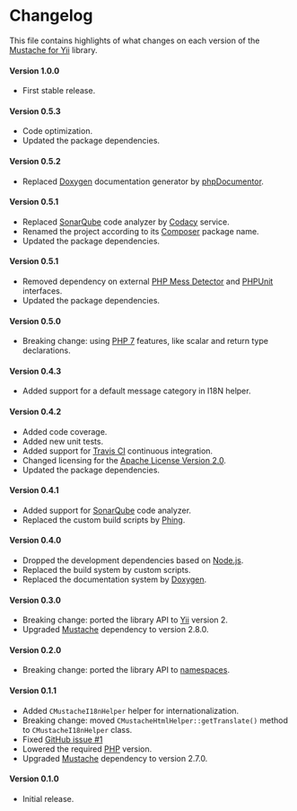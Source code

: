 # Changelog
This file contains highlights of what changes on each version of the [Mustache for Yii](https://packagist.org/packages/cedx/yii2-mustache) library.

#### Version 1.0.0
- First stable release.

#### Version 0.5.3
- Code optimization.
- Updated the package dependencies.

#### Version 0.5.2
- Replaced [Doxygen](http://www.doxygen.org) documentation generator by [phpDocumentor](https://www.phpdoc.org).

#### Version 0.5.1
- Replaced [SonarQube](http://www.sonarqube.org) code analyzer by [Codacy](https://www.codacy.com) service.
- Renamed the project according to its [Composer](https://getcomposer.org) package name.
- Updated the package dependencies.

#### Version 0.5.1
- Removed dependency on external [PHP Mess Detector](https://phpmd.org) and [PHPUnit](https://phpunit.de) interfaces.
- Updated the package dependencies.

#### Version 0.5.0
- Breaking change: using [PHP 7](http://php.net/manual/en/migration70.new-features.php) features, like scalar and return type declarations.

#### Version 0.4.3
- Added support for a default message category in I18N helper.

#### Version 0.4.2
- Added code coverage.
- Added new unit tests.
- Added support for [Travis CI](https://travis-ci.org) continuous integration.
- Changed licensing for the [Apache License Version 2.0](http://www.apache.org/licenses/LICENSE-2.0).
- Updated the package dependencies.

#### Version 0.4.1
- Added support for [SonarQube](http://www.sonarqube.org) code analyzer.
- Replaced the custom build scripts by [Phing](https://www.phing.info).

#### Version 0.4.0
- Dropped the development dependencies based on [Node.js](https://nodejs.org).
- Replaced the build system by custom scripts.
- Replaced the documentation system by [Doxygen](http://www.doxygen.org).

#### Version 0.3.0
- Breaking change: ported the library API to [Yii](http://www.yiiframework.com) version 2.
- Upgraded [Mustache](https://github.com/bobthecow/mustache.php) dependency to version 2.8.0.

#### Version 0.2.0
- Breaking change: ported the library API to [namespaces](http://php.net/manual/en/language.namespaces.php).

#### Version 0.1.1
- Added `CMustacheI18nHelper` helper for internationalization.
- Breaking change: moved `CMustacheHtmlHelper::getTranslate()` method to `CMustacheI18nHelper` class.
- Fixed [GitHub issue #1](https://github.com/cedx/yii2-mustache/issues/1)
- Lowered the required [PHP](http://php.net) version.
- Upgraded [Mustache](https://github.com/bobthecow/mustache.php) dependency to version 2.7.0.

#### Version 0.1.0
- Initial release.

